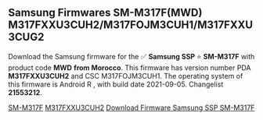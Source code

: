 <h2>Samsung Firmwares SM-M317F(MWD) M317FXXU3CUH2/M317FOJM3CUH1/M317FXXU3CUG2</h2>
Download the Samsung firmware for the ✅ <strong>Samsung SSP </strong> ⭐ <strong>SM-M317F</strong> with product code <strong>MWD</strong> <strong> from Morocco</strong>. This firmware has version number PDA <strong>M317FXXU3CUH2</strong> and CSC M317FOJM3CUH1. The operating system of this firmware is Android R , with build date 2021-09-05. Changelist <strong>21553212</strong>.


[SM-M317F](https://samfirm.shop/samsung/model/SM-M317F)
[M317FXXU3CUH2](https://samfirm.shop/samsung/pda/M317FXXU3CUH2)
[Download Firmware Samsung SSP SM-M317F](https://samfirm.shop/samsung/firmware/453477)
